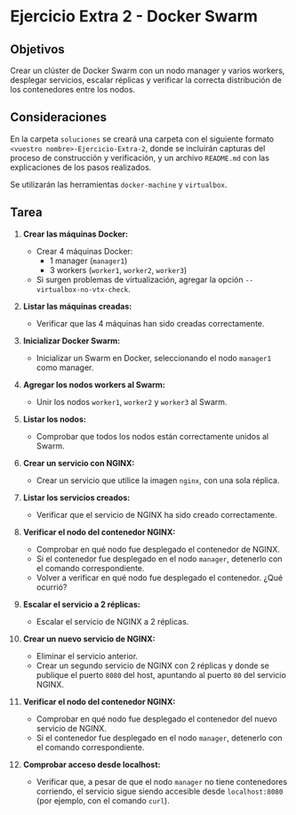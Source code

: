 # Ejercicio Extra 2 - Docker Swarm

## Objetivos

Crear un clúster de Docker Swarm con un nodo manager y varios workers, desplegar servicios, escalar réplicas y verificar la correcta distribución de los contenedores entre los nodos.

## Consideraciones

En la carpeta `soluciones` se creará una carpeta con el siguiente formato `<vuestro nombre>-Ejercicio-Extra-2`, donde se incluirán capturas del proceso de construcción y verificación, y un archivo `README.md` con las explicaciones de los pasos realizados.

Se utilizarán las herramientas `docker-machine` y `virtualbox`. 

## Tarea

1. **Crear las máquinas Docker:**
   - Crear 4 máquinas Docker: 
     - 1 manager (`manager1`)
     - 3 workers (`worker1`, `worker2`, `worker3`)
   - Si surgen problemas de virtualización, agregar la opción `--virtualbox-no-vtx-check`.

2. **Listar las máquinas creadas:**
   - Verificar que las 4 máquinas han sido creadas correctamente.

3. **Inicializar Docker Swarm:**
   - Inicializar un Swarm en Docker, seleccionando el nodo `manager1` como manager.

4. **Agregar los nodos workers al Swarm:**
   - Unir los nodos `worker1`, `worker2` y `worker3` al Swarm.

5. **Listar los nodos:**
   - Comprobar que todos los nodos están correctamente unidos al Swarm.

6. **Crear un servicio con NGINX:**
   - Crear un servicio que utilice la imagen `nginx`, con una sola réplica.

7. **Listar los servicios creados:**
   - Verificar que el servicio de NGINX ha sido creado correctamente.

8. **Verificar el nodo del contenedor NGINX:**
   - Comprobar en qué nodo fue desplegado el contenedor de NGINX.
   - Si el contenedor fue desplegado en el nodo `manager`, detenerlo con el comando correspondiente.
   - Volver a verificar en qué nodo fue desplegado el contenedor. ¿Qué ocurrió?

9. **Escalar el servicio a 2 réplicas:**
   - Escalar el servicio de NGINX a 2 réplicas.

10. **Crear un nuevo servicio de NGINX:**
    - Eliminar el servicio anterior.
    - Crear un segundo servicio de NGINX con 2 réplicas y donde se publique el puerto `8080` del host, apuntando al puerto `80` del servicio NGINX.

11. **Verificar el nodo del contenedor NGINX:**
    - Comprobar en qué nodo fue desplegado el contenedor del nuevo servicio de NGINX.
    - Si el contenedor fue desplegado en el nodo `manager`, detenerlo con el comando correspondiente.

12. **Comprobar acceso desde localhost:**
    - Verificar que, a pesar de que el nodo `manager` no tiene contenedores corriendo, el servicio sigue siendo accesible desde `localhost:8080` (por ejemplo, con el comando `curl`).